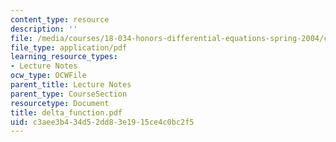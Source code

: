 ```yaml
---
content_type: resource
description: ''
file: /media/courses/18-034-honors-differential-equations-spring-2004/c3aee3b434d52dd83e1915ce4c0bc2f5_delta_function.pdf
file_type: application/pdf
learning_resource_types:
- Lecture Notes
ocw_type: OCWFile
parent_title: Lecture Notes
parent_type: CourseSection
resourcetype: Document
title: delta_function.pdf
uid: c3aee3b4-34d5-2dd8-3e19-15ce4c0bc2f5
---
```

